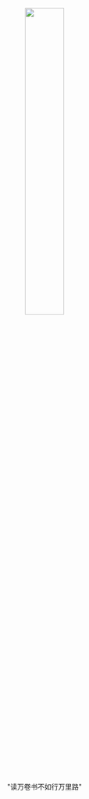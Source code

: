 <p align="center">
  <img src="https://media.giphy.com/media/hC2mA1FWFs2OowO60p/giphy.gif" width=40% height=40% />
</p>
<p align="center">
  "读万卷书不如行万里路"
</p>


<!--
**irrelevantRyan/irrelevantRyan** is a ✨ _special_ ✨ repository because its `README.md` (this file) appears on your GitHub profile.

Here are some ideas to get you started:

- 🔭 I’m currently working on ...
- 🌱 I’m currently learning ...
- 👯 I’m looking to collaborate on ...
- 🤔 I’m looking for help with ...
- 💬 Ask me about ...
- 📫 How to reach me: ...
- 😄 Pronouns: ...
- ⚡ Fun fact: ...
-->
